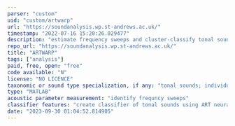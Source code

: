 ```yaml
---
parser: "custom"
uid: "custom/artwarp"
url: "https://soundanalysis.wp.st-andrews.ac.uk/"
timestamp: "2022-07-16 15:20:26.029477"
description: "estimate frequency sweeps and cluster-classify tonal sounds"
repo_url: "https://soundanalysis.wp.st-andrews.ac.uk/"
title: "ARTWARP"
tags: ["analysis"]
paid, free, open: "free"
code available: "N"
license: "NO LICENCE"
taxonomic or sound type specialization, if any: "tonal sounds; individual animal recognition"
type: "MATLAB"
acoustic parameter measurement: "identify frequncy sweeps"
classifier features: "create classifier of tonal sounds using ART neural network"
date: "2023-09-30 01:04:52.814905"
---
```


